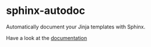 sphinx-autodoc
==============

Automatically document your Jinja templates with Sphinx.

Have a look at the [documentation](https://sphinx-autodoc.readthedocs.io)
